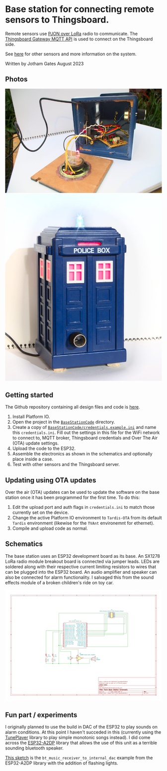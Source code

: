 # Base station for connecting remote sensors to Thingsboard.
Remote sensors use [PJON over LoRa](https://github.com/gioblu/PJON) radio to communicate.
The [Thingsboard Gateway MQTT API](https://thingsboard.io/docs/reference/gateway-mqtt-api/) is used to connect on the Thingsboard side.

See [here](https://github.com/jgOhYeah/Farm-PJON-LoRa-network) for other sensors and more information on the system.

Written by Jotham Gates
August 2023

## Photos
<!-- <img src="Photos/Inside.jpg" alt="Inside the enclosure." width="50%">
<img src="Photos/Completed.jpg" alt="The completed unit." width="49%"> -->
![Inside the enclosure.](Photos/Inside.jpg)
![The completed unit.](Photos/Completed.jpg)

## Getting started
The Github repository containing all design files and code is [here](https://github.com/jgOhYeah/FarmBaseStation).

1. Install Platform IO.
2. Open the project in the [`BaseStationCode`](./BaseStationCode/) directory.
3. Create a copy of [`BaseStationCode/credentials.example.ini`](./BaseStationCode/credentials.example.ini) and name this `credentials.ini`. Fill out the settings in this file for the WiFi network to connect to, MQTT broker, Thingsboard credentials and Over The Air (OTA) update settings.
4. Upload the code to the ESP32.
5. Assemble the electronics as shown in the schematics and optionally place inside a case.
6. Test with other sensors and the Thingsboard server.

## Updating using OTA updates
Over the air (OTA) updates can be used to update the software on the base station once it has been programmed for the first time. To do this:
1. Edit the upload port and auth flags in `credentials.ini` to match those currently set on the device.
2. Change the active Platform IO environment to `Tardis-OTA` from its default `Tardis` environment (likewise for the `TVAnt` environemnt for ethernet).
3. Compile and upload code as normal.

## Schematics
The base station uses an ESP32 development board as its base. An SX1278 LoRa radio module breakout board is connected via jumper leads. LEDs are soldered along with their respective current limiting resistors to wires that can be plugged into the ESP32 board. An audio amplifier and speaker can also be connected for alarm functionality. I salvaged this from the sound effects module of a broken children's ride on toy car.

![The schematic for the base station](BaseStationSchematics/Exports/BaseStationSchematics.svg)

## Fun part / experiments
I originally planned to use the build in DAC of the ESP32 to play sounds on alarm conditions. At this point I haven't succeded in this (currently using the [TunePlayer](https://github.com/jgOhYeah/TunePlayer) library to play simple monotonic songs instead). I did come across the [ESP32-A2DP](https://github.com/pschatzmann/ESP32-A2DP) library that allows the use of this unit as a terrible sounding bluetooth speaker.

[This sketch](Fun/BluetoothSpeaker/BluetoothSpeaker.ino) is the `bt_music_receiver_to_internal_dac` example from the ESP32-A2DP library with the addition of flashing lights.